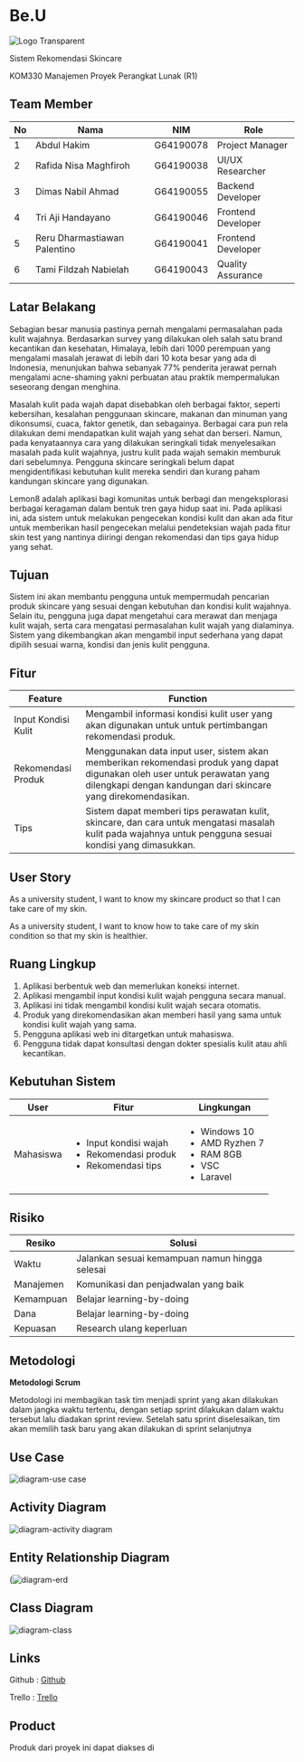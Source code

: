 # Be.U

![Logo Transparent](https://user-images.githubusercontent.com/63986370/204554182-155044ab-868b-4d18-8a82-55c0af1bb094.png)

Sistem Rekomendasi Skincare

KOM330 Manajemen Proyek Perangkat Lunak (R1)

## Team Member
| No | Nama | NIM | Role |
| --- | --- | --- | --- |
| 1 | Abdul Hakim | G64190078 | Project Manager |
| 2 | Rafida Nisa Maghfiroh | G64190038 | UI/UX Researcher |
| 3 | Dimas Nabil Ahmad | G64190055 | Backend Developer |
| 4 | Tri Aji Handayano | G64190046 | Frontend Developer |
| 5 | Reru Dharmastiawan Palentino | G64190041 | Frontend Developer |
| 6 | Tami Fildzah Nabielah | G64190043 | Quality Assurance |

## Latar Belakang 
Sebagian besar manusia pastinya pernah mengalami permasalahan pada kulit wajahnya. Berdasarkan survey yang dilakukan oleh salah satu brand kecantikan dan kesehatan, Himalaya, lebih dari 1000 perempuan yang mengalami masalah jerawat di lebih dari 10 kota besar yang ada di Indonesia, menunjukan bahwa sebanyak 77% penderita jerawat pernah mengalami acne-shaming yakni perbuatan atau praktik mempermalukan seseorang dengan menghina.

Masalah kulit pada wajah dapat disebabkan oleh berbagai faktor, seperti kebersihan, kesalahan penggunaan skincare, makanan dan minuman yang dikonsumsi, cuaca, faktor genetik, dan sebagainya. Berbagai cara pun rela dilakukan demi mendapatkan kulit wajah yang sehat dan berseri. Namun, pada kenyataannya cara yang dilakukan seringkali tidak menyelesaikan masalah pada kulit wajahnya, justru kulit pada wajah semakin memburuk dari sebelumnya. Pengguna skincare seringkali belum dapat mengidentifikasi kebutuhan kulit mereka sendiri dan kurang paham kandungan skincare yang digunakan. 

Lemon8 adalah aplikasi bagi komunitas untuk berbagi dan mengeksplorasi berbagai keragaman dalam bentuk tren gaya hidup saat ini. Pada aplikasi ini, ada sistem untuk melakukan pengecekan kondisi kulit dan akan ada fitur untuk memberikan hasil pengecekan melalui pendeteksian wajah pada fitur skin test yang nantinya diiringi dengan rekomendasi dan tips gaya hidup yang sehat.

## Tujuan 
Sistem ini akan membantu pengguna untuk mempermudah pencarian produk skincare yang sesuai dengan kebutuhan dan kondisi kulit wajahnya. Selain itu, pengguna juga dapat mengetahui cara merawat dan menjaga kulit wajah, serta cara mengatasi permasalahan kulit wajah yang dialaminya. Sistem yang dikembangkan akan mengambil input sederhana yang dapat dipilih sesuai warna, kondisi dan jenis kulit pengguna.

## Fitur
| Feature | Function |
|---------|----------|
|Input Kondisi Kulit | Mengambil informasi kondisi kulit user yang akan digunakan untuk untuk pertimbangan rekomendasi produk. |
|Rekomendasi Produk | Menggunakan data input user, sistem akan memberikan rekomendasi produk yang dapat digunakan oleh user untuk perawatan yang dilengkapi dengan kandungan dari skincare yang direkomendasikan.|
| Tips | Sistem dapat memberi tips perawatan kulit, skincare, dan cara untuk mengatasi masalah kulit pada wajahnya  untuk pengguna sesuai kondisi yang dimasukkan. | 

## User Story
As a university student, I want to know my skincare product so that I can take care of my skin.

As a university student, I want to know how to take care of my skin condition so that my skin is healthier.

## Ruang Lingkup
1. Aplikasi berbentuk web dan memerlukan koneksi internet.
2. Aplikasi mengambil input kondisi kulit wajah pengguna secara manual.
3. Aplikasi ini tidak mengambil kondisi kulit wajah secara otomatis.
4. Produk yang direkomendasikan akan memberi hasil yang sama untuk kondisi kulit wajah yang sama.
5. Pengguna aplikasi web ini ditargetkan untuk mahasiswa.
6. Pengguna tidak dapat konsultasi dengan dokter spesialis kulit atau ahli kecantikan.

## Kebutuhan Sistem
| User | Fitur | Lingkungan |
| --- | --- | --- |
| Mahasiswa |  <ul><li>Input kondisi wajah</li><li>Rekomendasi produk</li><li>Rekomendasi tips</il></ul> | <ul><li>Windows 10</li><li>AMD Ryzhen 7</li><li>RAM 8GB</li><li>VSC</li><li>Laravel</li></ul> |

## Risiko
| Resiko | Solusi |
| --- | --- |
| Waktu | Jalankan sesuai kemampuan namun hingga selesai |
| Manajemen | Komunikasi dan penjadwalan yang baik |
| Kemampuan | Belajar learning-by-doing |
| Dana | Belajar learning-by-doing |
| Kepuasan | Research ulang keperluan |

## Metodologi
**Metodologi Scrum**

Metodologi ini membagikan task tim menjadi sprint yang akan dilakukan dalam jangka waktu tertentu, dengan setiap sprint dilakukan dalam waktu tersebut lalu diadakan sprint review. Setelah satu sprint diselesaikan, tim akan memilih task baru yang akan dilakukan di sprint selanjutnya

## Use Case
![diagram-use case](https://user-images.githubusercontent.com/63986370/204552428-281f65c2-99e5-42c0-ad06-ca7d706d124c.png)


## Activity Diagram
![diagram-activity diagram](https://user-images.githubusercontent.com/63986370/204552572-c0093623-3df1-4347-b977-79172c4257c0.png)

## Entity Relationship Diagram
(![diagram-erd](https://user-images.githubusercontent.com/63986370/204552726-535f5012-e305-4d7f-94a5-2deab2162bdd.png)


## Class Diagram
![diagram-class](https://user-images.githubusercontent.com/63986370/204552801-59535b95-4176-4e22-be6f-081f05b2b227.png)

## Links
Github : [Github](https://github.com/akim-pi/peauty)

Trello : [Trello](https://trello.com/b/DmDXihDY/beu)

## Product
Produk dari proyek ini dapat diakses di
